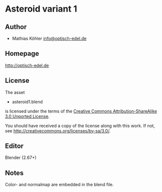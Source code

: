 Asteroid variant 1
==================

Author
------

* Mathias Köhler <info@optisch-edel.de>

Homepage
--------

http://optisch-edel.de

License
-------

The asset

* asteroid1.blend

is licensed under the terms of the
[Creative Commons Attribution-ShareAlike 3.0 Unported License](../../COPYING).

You should have received a copy of the license along with this
work.  If not, see <http://creativecommons.org/licenses/by-sa/3.0/>.

Editor
------

Blender (2.67+)

Notes
-----

Color- and normalmap are embedded in the blend file.
